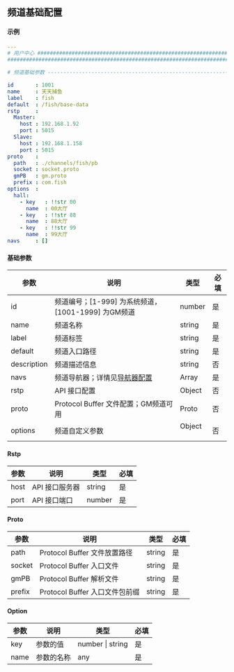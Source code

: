 ## 频道基础配置

#### 示例

```yaml
---
# 用户中心 ############################################################################
######################################################################################

# 频道基础参数 ------------------------------------------------------------------------#

id       : 1001
name     : 天天捕鱼
label    : fish
default  : /fish/base-data
rstp     :
  Master:
    host : 192.168.1.92
    port : 5015
  Slave:
    host : 192.168.1.158
    port : 5015
proto    :
  path   : ./channels/fish/pb
  socket : socket.proto
  gmPB   : gm.proto
  prefix : com.fish
options  :
  hall:
    - key   : !!str 00
      name  : 00大厅
    - key   : !!str 88
      name  : 88大厅
    - key   : !!str 99
      name  : 99大厅
navs     : []
```

#### 基础参数

| 参数 | 说明 | 类型 | 必填 |
|---|---|---|---|
| id | 频道编号；[1-999] 为系统频道，[1001-1999] 为GM频道 | number | 是 |
| name | 频道名称 | string | 是 |
| label | 频道标签 | string | 是 |
| default | 频道入口路径 | string | 是 |
| description | 频道描述信息 | string | 否 |
| navs | 频道导航器；详情见[导航器配置](./导航器配置.md) | Array<NavMenu> | 是 |
| rstp | API 接口配置 | Object<Rstp> | 否 |
| proto | Protocol Buffer 文件配置；GM频道可用 | Proto | 否 |
| options | 频道自定义参数 | Object<Option> | 否 |

#### Rstp

| 参数 | 说明 | 类型 | 必填 |
|---|---|---|---|
| host | API 接口服务器 | string | 是 |
| port | API 接口端口 | number | 是 |

#### Proto

| 参数 | 说明 | 类型 | 必填 |
|---|---|---|---|
| path | Protocol Buffer 文件放置路径 | string | 是 |
| socket | Protocol Buffer 入口文件 | string | 是 |
| gmPB | Protocol Buffer 解析文件 | string | 是 |
| prefix | Protocol Buffer 入口文件包前缀 | string | 是 |

#### Option

| 参数 | 说明 | 类型 | 必填 |
|---|---|---|---|
| key | 参数的值 | number \| string | 是 |
| name | 参数的名称 | any | 是 |